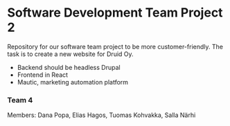 # Software Development Team Project 2

Repository for our software team project to be more customer-friendly.
The task is to create a new website for Druid Oy.

- Backend should be headless Drupal
- Frontend in React
- Mautic, marketing automation platform

### Team 4

Members:
Dana Popa,
Elias Hagos,
Tuomas Kohvakka,
Salla Närhi
